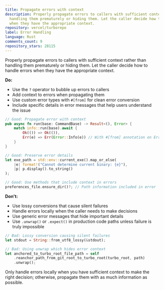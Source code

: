 ```yaml
---
title: Propagate errors with context
description: Properly propagate errors to callers with sufficient context rather than
  handling them prematurely or hiding them. Let the caller decide how to handle errors
  when they have the appropriate context.
repository: vercel/turborepo
label: Error Handling
language: Rust
comments_count: 9
repository_stars: 28115
---
```


Properly propagate errors to callers with sufficient context rather than handling them prematurely or hiding them. Let the caller decide how to handle errors when they have the appropriate context.

**Do:**
- Use the `?` operator to bubble up errors to callers
- Add context to errors when propagating them
- Use custom error types with `#[from]` for clean error conversion
- Include specific details in error messages that help users understand the issue

```rust
// Good: Propagate error with context
pub async fn run(base: CommandBase) -> Result<(), Error> {
    match info::run(base).await {
        Ok(()) => Ok(()),
        Err(e) => Err(Error::Info(e)) // With #[from] annotation on Error::Info
    }
}

// Good: Preserve error details
let exe_path = std::env::current_exe().map_or_else(
    |e| format!("Cannot determine current binary: {e}"),
    |p| p.display().to_string()
);

// Good: Use methods that include context in errors
preferences_file.ensure_dir()?; // Path information included in error
```

**Don't:**
- Use lossy conversions that cause silent failures
- Handle errors locally when the caller needs to make decisions
- Use generic error messages that hide important details
- Use `.unwrap()` or `.expect()` in production code paths unless failure is truly impossible

```rust
// Bad: Lossy conversion causing silent failures
let stdout = String::from_utf8_lossy(&stdout);

// Bad: Using unwrap which hides error context
let anchored_to_turbo_root_file_path = self
    .reanchor_path_from_git_root_to_turbo_root(turbo_root, path)
    .unwrap();
```

Only handle errors locally when you have sufficient context to make the right decision; otherwise, propagate them with as much information as possible.